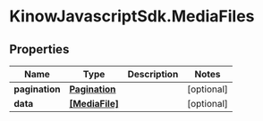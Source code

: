 # KinowJavascriptSdk.MediaFiles

## Properties
Name | Type | Description | Notes
------------ | ------------- | ------------- | -------------
**pagination** | [**Pagination**](Pagination.md) |  | [optional] 
**data** | [**[MediaFile]**](MediaFile.md) |  | [optional] 


